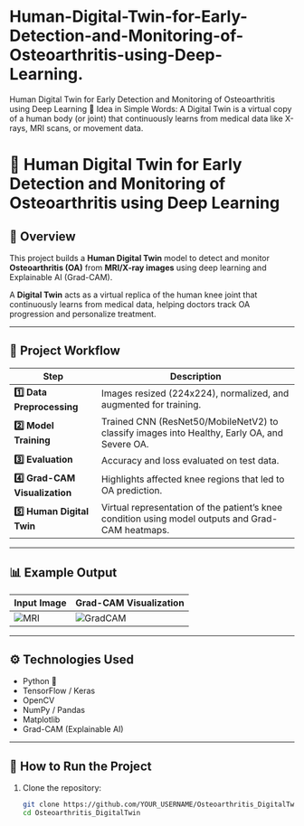 # Human-Digital-Twin-for-Early-Detection-and-Monitoring-of-Osteoarthritis-using-Deep-Learning.
Human Digital Twin for Early Detection and Monitoring of Osteoarthritis using Deep Learning  🔹 Idea in Simple Words:  A Digital Twin is a virtual copy of a human body (or joint) that continuously learns from medical data like X-rays, MRI scans, or movement data.
# 🧠 Human Digital Twin for Early Detection and Monitoring of Osteoarthritis using Deep Learning

## 📘 Overview
This project builds a **Human Digital Twin** model to detect and monitor **Osteoarthritis (OA)** from **MRI/X-ray images** using deep learning and Explainable AI (Grad-CAM).

A **Digital Twin** acts as a virtual replica of the human knee joint that continuously learns from medical data, helping doctors track OA progression and personalize treatment.

---

## 🧩 Project Workflow
| Step | Description |
|------|--------------|
| **1️⃣ Data Preprocessing** | Images resized (224x224), normalized, and augmented for training. |
| **2️⃣ Model Training** | Trained CNN (ResNet50/MobileNetV2) to classify images into Healthy, Early OA, and Severe OA. |
| **3️⃣ Evaluation** | Accuracy and loss evaluated on test data. |
| **4️⃣ Grad-CAM Visualization** | Highlights affected knee regions that led to OA prediction. |
| **5️⃣ Human Digital Twin** | Virtual representation of the patient’s knee condition using model outputs and Grad-CAM heatmaps. |

---

## 📊 Example Output
| Input Image | Grad-CAM Visualization |
|--------------|------------------------|
| ![MRI](outputs/sample_mri.png) | ![GradCAM](outputs/gradcam_result.png) |

---

## ⚙️ Technologies Used
- Python 🐍  
- TensorFlow / Keras  
- OpenCV  
- NumPy / Pandas  
- Matplotlib  
- Grad-CAM (Explainable AI)

---

## 🚀 How to Run the Project
1. Clone the repository:
   ```bash
   git clone https://github.com/YOUR_USERNAME/Osteoarthritis_DigitalTwin.git
   cd Osteoarthritis_DigitalTwin
